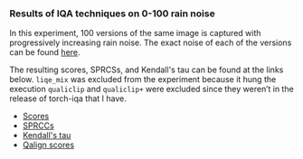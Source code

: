 ### Results of IQA techniques on 0-100 rain noise

In this experiment, 100 versions of the same image is captured with progressively increasing rain noise. The exact noise of each of the versions can be found [here](file_to_config.json).

The resulting scores, SPRCSs, and Kendall's tau can be found at the links below. `liqe_mix` was excluded from the experiment because it hung the execution `qualiclip` and `qualiclip+` were excluded since they weren’t in the release of torch-iqa that I have.

- [Scores](rainy_0_100.json)
- [SPRCCs](rainy_0_100_spearman.json)
- [Kendall's tau](rainy_0_100_kendall.json)
- [Qalign scores](rainy_qalign.json)

